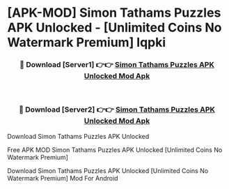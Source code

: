 # [APK-MOD] Simon Tathams Puzzles APK Unlocked - [Unlimited Coins No Watermark Premium] lqpki



<div align="center">
<h3>🔴 Download [Server1] 👉👉 <a href="https://momento.my/?title=Simon_Tathams_Puzzles_APK_Unlocked">Simon Tathams Puzzles APK Unlocked Mod Apk</a></h3><br>

<h3>🔴 Download [Server2] 👉👉 <a href="https://momento.my/?title=Simon_Tathams_Puzzles_APK_Unlocked">Simon Tathams Puzzles APK Unlocked Mod Apk</a></h3>
</div>



Download Simon Tathams Puzzles APK Unlocked 

Free APK MOD Simon Tathams Puzzles APK Unlocked [Unlimited Coins No Watermark Premium]

Download Simon Tathams Puzzles APK Unlocked [Unlimited Coins No Watermark Premium] Mod For Android
